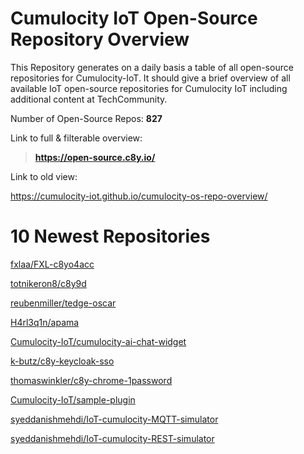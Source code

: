
Cumulocity IoT Open-Source Repository Overview
==============================================


This Repository generates on a daily basis a table of all open-source repositories for Cumulocity-IoT. It should give a brief overview of all available IoT open-source repositories for Cumulocity IoT including additional content at TechCommunity.

Number of Open-Source Repos: **827**



Link to full & filterable overview:

>**https://open-source.c8y.io/**



Link to old view:

https://cumulocity-iot.github.io/cumulocity-os-repo-overview/


# 10 Newest Repositories


[fxlaa/FXL-c8yo4acc](https://github.com/fxlaa/FXL-c8yo4acc)

[totnikeron8/c8y9d](https://github.com/totnikeron8/c8y9d)

[reubenmiller/tedge-oscar](https://github.com/reubenmiller/tedge-oscar)

[H4rl3q1n/apama](https://github.com/H4rl3q1n/apama)

[Cumulocity-IoT/cumulocity-ai-chat-widget](https://github.com/Cumulocity-IoT/cumulocity-ai-chat-widget)

[k-butz/c8y-keycloak-sso](https://github.com/k-butz/c8y-keycloak-sso)

[thomaswinkler/c8y-chrome-1password](https://github.com/thomaswinkler/c8y-chrome-1password)

[Cumulocity-IoT/sample-plugin](https://github.com/Cumulocity-IoT/sample-plugin)

[syeddanishmehdi/IoT-cumulocity-MQTT-simulator](https://github.com/syeddanishmehdi/IoT-cumulocity-MQTT-simulator)

[syeddanishmehdi/IoT-cumulocity-REST-simulator](https://github.com/syeddanishmehdi/IoT-cumulocity-REST-simulator)